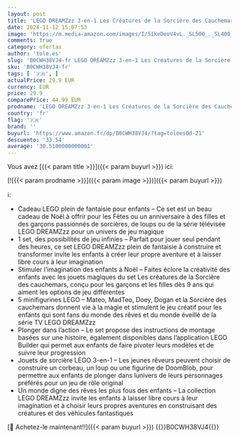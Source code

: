 ```yaml
---
layout: post
title: 'LEGO DREAMZzz 3-en-1 Les Créatures de la Sorcière des Cauchemars Jouets Magiques - Construisez un Chaudron  un Loup ou un Corbeau Set fantastique pour Enfants  Filles ou Garçons de 9 Ans et Plus 71483'
date: 2024-11-12 15:07:53
image: 'https://m.media-amazon.com/images/I/51keDeoV4vL._SL500_._SL400_.jpg'
comments: true
category: ofertas
author: 'tole.es'
slug: 'B0CWH38VJ4-fr LEGO DREAMZzz 3-en-1 Les Créatures de la Sorcière des...'
sku: 'B0CWH38VJ4-fr'
tags: [ '🇫🇷', ]
actualPrice: 29.9 EUR
currency: EUR
price: 29.9
comparePrice: 44.99 EUR
prodname: 'LEGO DREAMZzz 3-en-1 Les Créatures de la Sorcière des Cauchemars Jouets Magiques - Construisez un Chaudron  un Loup ou un Corbeau Set fantastique pour Enfants  Filles ou Garçons de 9 Ans et Plus 71483'
country: 'fr'
flag: '🇫🇷'
brand: ''
buyurl: 'https://www.amazon.fr/dp/B0CWH38VJ4/?tag=tolees0d-21'
descuento: '33.54'
average: '30.5100000000001'
---
```


Vous avez [{{< param title >}}]({{< param buyurl >}}) ici:

[![{{< param prodname >}}]({{< param image >}})]({{< param buyurl >}})

ℹ️:

- Cadeau LEGO plein de fantaisie pour enfants – Ce set est un beau cadeau de Noël à offrir pour les Fêtes ou un anniversaire à des filles et des garçons passionnés de sorcières, de loups ou de la série télévisée LEGO DREAMZzz pour un univers de jeu magique
- 1 set, des possibilités de jeu infinies – Parfait pour jouer seul pendant des heures, ce set LEGO DREAMZzz plein de fantaisie à construire et transformer invite les enfants à créer leur propre aventure et à laisser libre cours à leur imagination
- Stimuler l’imagination des enfants à Noël – Faites éclore la créativité des enfants avec les jouets magiques du set Les créatures de la Sorcière des cauchemars, conçu pour les garçons et les filles dès 9 ans qui aiment les options de jeu différentes
- 5 minifigurines LEGO – Mateo, MadTeo, Doey, Dogan et la Sorcière des cauchemars donnent vie à la magie et stimulent le jeu créatif pour les enfants qui sont fans du monde des rêves et du monde éveillé de la série TV LEGO DREAMZzz
- Plonger dans l’action – Le set propose des instructions de montage basées sur une histoire, également disponibles dans l’application LEGO Builder qui permet aux enfants de faire pivoter leurs modèles et de suivre leur progression
- Jouets de sorcière LEGO 3-en-1 – Les jeunes rêveurs peuvent choisir de construire un corbeau, un loup ou une figurine de DoomBlob, pour permettre aux enfants de plonger dans lunivers de leurs personnages préférés pour un jeu de rôle original
- Un monde digne des rêves les plus fous des enfants – La collection LEGO DREAMZzz invite les enfants à laisser libre cours à leur imagination et à choisir leurs propres aventures en construisant des créatures et des véhicules fantastiques

[🛒 Achetez-le maintenant!!]({{< param buyurl >}})
{{<world>}}B0CWH38VJ4{{</world>}}
